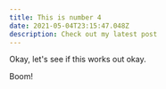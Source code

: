 ```yaml
---
title: This is number 4
date: 2021-05-04T23:15:47.048Z
description: Check out my latest post
---
```

Okay, let's see if this works out okay.

Boom!
